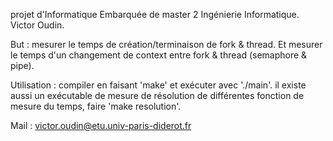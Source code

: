 projet d'Informatique Embarquée de master 2 Ingénierie Informatique.
Victor Oudin.

But : mesurer le temps de création/terminaison de fork & thread.
Et mesurer le temps d'un changement de context entre fork & thread (semaphore & pipe).

Utilisation : compiler en faisant 'make' et exécuter avec './main'.
il existe aussi un exécutable de mesure de résolution de différentes fonction de mesure du temps, faire 'make resolution'.

Mail : victor.oudin@etu.univ-paris-diderot.fr
